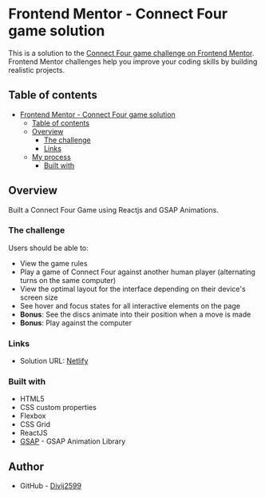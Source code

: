# Frontend Mentor - Connect Four game solution

This is a solution to the [Connect Four game challenge on Frontend Mentor](https://www.frontendmentor.io/challenges/connect-four-game-6G8QVH923s). Frontend Mentor challenges help you improve your coding skills by building realistic projects. 

## Table of contents

- [Frontend Mentor - Connect Four game solution](#frontend-mentor---connect-four-game-solution)
  - [Table of contents](#table-of-contents)
  - [Overview](#overview)
    - [The challenge](#the-challenge)
    - [Links](#links)
  - [My process](#my-process)
    - [Built with](#built-with)

## Overview

Built a Connect Four Game using Reactjs and GSAP Animations. 

### The challenge

Users should be able to:

- View the game rules
- Play a game of Connect Four against another human player (alternating turns on the same computer)
- View the optimal layout for the interface depending on their device's screen size
- See hover and focus states for all interactive elements on the page
- **Bonus**: See the discs animate into their position when a move is made
- **Bonus**: Play against the computer

### Links

- Solution URL: [Netlify](https://fantastic-speculoos-0008ff.netlify.app/)

### Built with

- HTML5
- CSS custom properties
- Flexbox
- CSS Grid
- ReactJS 
- [GSAP](https://greensock.com/gsap/) - GSAP Animation Library

## Author

- GitHub - [Divij2599](https://github.com/divij2599/)
